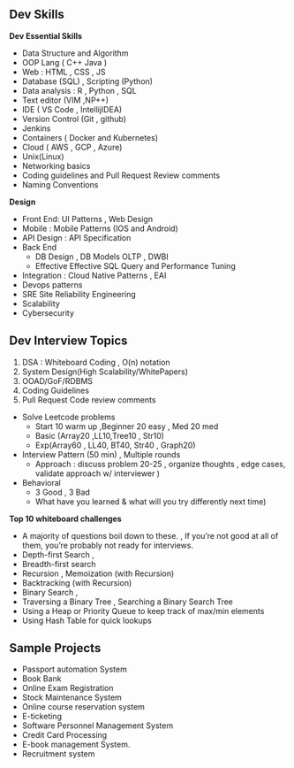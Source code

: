 ## Dev Skills
**Dev Essential Skills**
* Data Structure and Algorithm 
* OOP Lang ( C++ Java )
* Web : HTML , CSS , JS 
* Database (SQL) , Scripting (Python) 
* Data analysis : R , Python , SQL
* Text editor (VIM ,NP++) 
* IDE ( VS Code , IntellijIDEA) 
* Version Control (Git , github)
* Jenkins
* Containers ( Docker and Kubernetes) 
* Cloud ( AWS , GCP , Azure)
* Unix(Linux)
* Networking basics
* Coding guidelines and Pull Request Review comments 
* Naming Conventions

**Design**
* Front End: UI Patterns , Web Design  
* Mobile : Mobile Patterns (IOS and Android)
* API Design : API Specification
* Back End
  * DB Design , DB Models OLTP , DWBI
  * Effective Effective SQL Query and Performance Tuning 
* Integration : Cloud  Native Patterns , EAI
* Devops patterns
* SRE Site Reliability Engineering
* Scalability
* Cybersecurity

## Dev Interview Topics
1. DSA : Whiteboard Coding , O(n) notation
1. System Design(High Scalability/WhitePapers)
1. OOAD/GoF/RDBMS
1. Coding Guidelines 
1. Pull Request Code review comments 
* Solve Leetcode problems
  * Start 10 warm up ,Beginner 20 easy , Med 20 med
  * Basic (Array20 ,LL10,Tree10 , Str10) 
  * Exp(Array60 , LL40, BT40, Str40 , Graph20)
* Interview Pattern (50 min) , Multiple rounds
  * Approach : discuss problem  20-25 , organize thoughts , edge cases, validate approach w/ interviewer ) 
* Behavioral 
  * 3 Good , 3 Bad 
  * What have you learned & what will you try differently next time)
 
**Top 10 whiteboard challenges**
* A majority of questions boil down to these. , If you’re not good at all of them, you’re probably not ready for interviews.
* Depth-first Search ,
* Breadth-first search
* Recursion ,  Memoization (with Recursion)
* Backtracking (with Recursion)
* Binary Search ,
* Traversing a Binary Tree , Searching a Binary Search Tree
* Using a Heap or Priority Queue to keep track of max/min elements
* Using Hash Table for quick lookups

## Sample Projects
* Passport automation System
* Book Bank
* Online Exam Registration
* Stock Maintenance System
* Online course reservation system
* E-ticketing
* Software Personnel Management System
* Credit Card Processing
* E-book management System.
* Recruitment system
